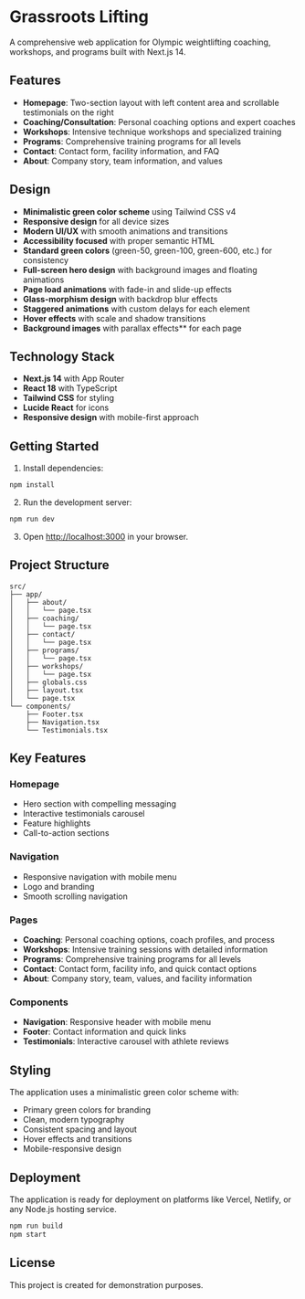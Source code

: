 # Grassroots Lifting

A comprehensive web application for Olympic weightlifting coaching, workshops, and programs built with Next.js 14.

## Features

- **Homepage**: Two-section layout with left content area and scrollable testimonials on the right
- **Coaching/Consultation**: Personal coaching options and expert coaches
- **Workshops**: Intensive technique workshops and specialized training
- **Programs**: Comprehensive training programs for all levels
- **Contact**: Contact form, facility information, and FAQ
- **About**: Company story, team information, and values

## Design

- **Minimalistic green color scheme** using Tailwind CSS v4
- **Responsive design** for all device sizes
- **Modern UI/UX** with smooth animations and transitions
- **Accessibility focused** with proper semantic HTML
- **Standard green colors** (green-50, green-100, green-600, etc.) for consistency
- **Full-screen hero design** with background images and floating animations
- **Page load animations** with fade-in and slide-up effects
- **Glass-morphism design** with backdrop blur effects
- **Staggered animations** with custom delays for each element
- **Hover effects** with scale and shadow transitions
- **Background images** with parallax effects** for each page

## Technology Stack

- **Next.js 14** with App Router
- **React 18** with TypeScript
- **Tailwind CSS** for styling
- **Lucide React** for icons
- **Responsive design** with mobile-first approach

## Getting Started

1. Install dependencies:
```bash
npm install
```

2. Run the development server:
```bash
npm run dev
```

3. Open [http://localhost:3000](http://localhost:3000) in your browser.

## Project Structure

```
src/
├── app/
│   ├── about/
│   │   └── page.tsx
│   ├── coaching/
│   │   └── page.tsx
│   ├── contact/
│   │   └── page.tsx
│   ├── programs/
│   │   └── page.tsx
│   ├── workshops/
│   │   └── page.tsx
│   ├── globals.css
│   ├── layout.tsx
│   └── page.tsx
└── components/
    ├── Footer.tsx
    ├── Navigation.tsx
    └── Testimonials.tsx
```

## Key Features

### Homepage
- Hero section with compelling messaging
- Interactive testimonials carousel
- Feature highlights
- Call-to-action sections

### Navigation
- Responsive navigation with mobile menu
- Logo and branding
- Smooth scrolling navigation

### Pages
- **Coaching**: Personal coaching options, coach profiles, and process
- **Workshops**: Intensive training sessions with detailed information
- **Programs**: Comprehensive training programs for all levels
- **Contact**: Contact form, facility info, and quick contact options
- **About**: Company story, team, values, and facility information

### Components
- **Navigation**: Responsive header with mobile menu
- **Footer**: Contact information and quick links
- **Testimonials**: Interactive carousel with athlete reviews

## Styling

The application uses a minimalistic green color scheme with:
- Primary green colors for branding
- Clean, modern typography
- Consistent spacing and layout
- Hover effects and transitions
- Mobile-responsive design

## Deployment

The application is ready for deployment on platforms like Vercel, Netlify, or any Node.js hosting service.

```bash
npm run build
npm start
```

## License

This project is created for demonstration purposes.
